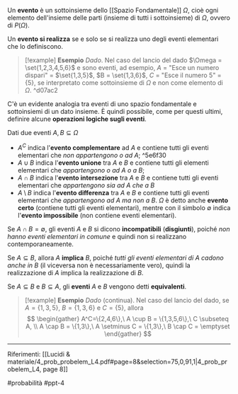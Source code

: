Un **evento** è un sottoinsieme dello [[Spazio Fondamentale]] $\Omega$, cioè ogni elemento dell'insieme delle parti (insieme di tutti i sottoinsieme) di $\Omega$, ovvero di $P(\Omega)$.

Un **evento si realizza** se e solo se si realizza uno degli eventi elementari che lo definiscono.

>[!example] **Esempio**
>*Dado*. Nel caso del lancio del dado $\Omega = \set{1,2,3,4,5,6}$ e sono eventi, ad esempio, $A$ = "Esce un numero dispari" = $\set{1,3,5}$, $B = \set{1,3,6}$, $C$ = "Esce il numero 5" = $\{5\}$, se interpretato come sottoinsieme di $\Omega$ e non come elemento di $\Omega$.
^d07ac2

C'è un evidente analogia tra eventi di uno spazio fondamentale e sottoinsiemi di un dato insieme. 
È quindi possibile, come per questi ultimi, definire alcune **operazioni logiche sugli eventi**.

Dati due eventi $A, B \subseteq \Omega$
* $A^C$ indica l'**evento complementare** ad $A$ e contiene tutti gli eventi elementari che *non appartengono o ad $A$*; ^5e6f30
* $A \cup B$ indica l'**evento unione** tra $A$ e $B$ e contiene tutti gli elementi elementari che *appartengono o ad $A$ o a $B$*;
* $A \cap B$ indica l'**evento intersezione** tra $A$ e $B$ e contiene tutti gli eventi elementari che *appartengono sia ad $A$ che a $B$*
* $A \setminus B$ indica l'**evento differenza** tra $A$ e $B$ e contiene tutti gli eventi elementari che *appartengono ad $A$ ma non a $B$*.
$\Omega$ è detto anche **evento certo** (contiene tutti gli eventi elementari), mentre con il simbolo $\emptyset$ indica l'**evento impossibile**  (non contiene eventi elementari).

Se $A \cap B = \emptyset$, gli eventi $A$ e $B$ si dicono **incompatibili** (**disgiunti**), poiché *non hanno eventi elementari in comune* e quindi non si realizzano contemporaneamente.

Se $A \subseteq B$, allora $A$ **implica** $B$, poiché *tutti gli eventi elementari di $A$ cadono anche in $B$* (il viceversa non è necessariamente vero), quindi la realizzazione di $A$ implica la realizzazione di $B$.

Se $A \subseteq B$ e $B \subseteq A$, gli **eventi** $A$ e $B$ vengono detti **equivalenti**.

>[!example] **Esempio**
*Dado* (continua). Nel caso del lancio del dado, se $A = \{1,3,5\},\ B = \{1,3,6\}$ e $C=\{5\}$, allora $$ \begin{gather} 
A^C=\{2,4,6\},\ A \cup B = \{1,3,5,6\},\ C \subseteq A, \\
A \cap B = \{1,3\},\ A \setminus C = \{1,3\},\ B \cap C = \emptyset
 \end{gather} $$
 
***
Riferimenti:
[[Lucidi & materiale/4_prob_probelem_L4.pdf#page=8&selection=75,0,91,1|4_prob_probelem_L4, page 8]]

#probabilità 
#ppt-4 